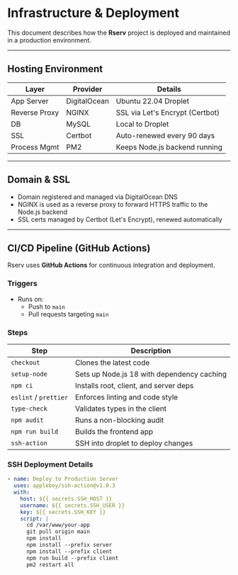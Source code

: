 # Infrastructure & Deployment

This document describes how the **Rserv** project is deployed and maintained in a production environment.

---

## Hosting Environment

| Layer         | Provider     | Details                         |
| ------------- | ------------ | ------------------------------- |
| App Server    | DigitalOcean | Ubuntu 22.04 Droplet            |
| Reverse Proxy | NGINX        | SSL via Let's Encrypt (Certbot) |
| DB            | MySQL        | Local to Droplet                |
| SSL           | Certbot      | Auto-renewed every 90 days      |
| Process Mgmt  | PM2          | Keeps Node.js backend running   |

---

## Domain & SSL

- Domain registered and managed via DigitalOcean DNS
- NGINX is used as a reverse proxy to forward HTTPS traffic to the Node.js backend
- SSL certs managed by Certbot (Let's Encrypt), renewed automatically

---

## CI/CD Pipeline (GitHub Actions)

Rserv uses **GitHub Actions** for continuous integration and deployment.

### Triggers

- Runs on:
  - Push to `main`
  - Pull requests targeting `main`

### Steps

| Step                  | Description                                |
| --------------------- | ------------------------------------------ |
| `checkout`            | Clones the latest code                     |
| `setup-node`          | Sets up Node.js 18 with dependency caching |
| `npm ci`              | Installs root, client, and server deps     |
| `eslint` / `prettier` | Enforces linting and code style            |
| `type-check`          | Validates types in the client              |
| `npm audit`           | Runs a non-blocking audit                  |
| `npm run build`       | Builds the frontend app                    |
| `ssh-action`          | SSH into droplet to deploy changes         |

### SSH Deployment Details

```yaml
- name: Deploy to Production Server
  uses: appleboy/ssh-action@v1.0.3
  with:
    host: ${{ secrets.SSH_HOST }}
    username: ${{ secrets.SSH_USER }}
    key: ${{ secrets.SSH_KEY }}
    script: |
      cd /var/www/your-app
      git pull origin main
      npm install
      npm install --prefix server
      npm install --prefix client
      npm run build --prefix client
      pm2 restart all
```
